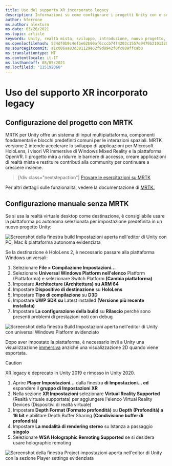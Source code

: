 ```yaml
---
title: Uso del supporto XR incorporato legacy
description: Informazioni su come configurare i progetti Unity con e senza MRTK usando il supporto XR incorporato legacy.
author: hferrone
ms.author: alexturn
ms.date: 03/26/2021
ms.topic: article
keywords: Unity, realtà mista, sviluppo, introduzione, nuovo progetto, Windows Mixed Reality, UWP, XR, prestazioni, legacy, mrtk
ms.openlocfilehash: 534df0b9c4efbe62b00af6cccb74f4203c1557e9479b2101320bab3bbdb5e565
ms.sourcegitcommit: a1c086aa83d381129e62f9d8942f0fc889ffcab0
ms.translationtype: MT
ms.contentlocale: it-IT
ms.lasthandoff: 08/05/2021
ms.locfileid: "115192060"
---
```

# <a name="using-legacy-built-in-xr-support"></a>Uso del supporto XR incorporato legacy

## <a name="setting-up-your-project-with-mrtk"></a>Configurazione del progetto con MRTK

MRTK per Unity offre un sistema di input multipiattaforma, componenti fondamentali e blocchi predefiniti comuni per le interazioni spaziali. MRTK versione 2 intende accelerare lo sviluppo di applicazioni per Microsoft HoloLens, i visori VR immersive di Windows Mixed Reality e la piattaforma OpenVR. Il progetto mira a ridurre le barriere di accesso, creare applicazioni di realtà mista e restituire contributi alla community per continuare a crescere insieme.

> [!div class="nextstepaction"]
> [Provare le esercitazioni su MRTK](./tutorials/mr-learning-base-02.md?tabs=wsa)

Per altri dettagli sulle funzionalità, vedere la documentazione di [MRTK.](/windows/mixed-reality/mrtk-unity)

## <a name="manual-setup-without-mrtk"></a>Configurazione manuale senza MRTK

Se si usa la realtà virtuale desktop come destinazione, è consigliabile usare la piattaforma pc autonoma selezionata per impostazione predefinita in un nuovo progetto Unity:

![Screenshot della finestra build Impostazioni aperta nell'editor di Unity con PC, Mac & piattaforma autonoma evidenziata](images/wmr-config-img-3.png)

Se la destinazione è HoloLens 2, è necessario passare alla piattaforma Windows universali:

1.  Selezionare **File > Compilazione Impostazioni...**
2.  Selezionare **Universal Windows Platform nell'elenco** Platform (Piattaforma) e selezionare Switch Platform **(Cambia piattaforma)**
3.  Impostare **Architecture (Architettura)** **su ARM 64**
4.  Impostare **Dispositivo di destinazione** su **HoloLens**
5.  Impostare **Tipo di compilazione** su **D3D**
6.  Impostare **UWP SDK su** Latest installed **(Versione più recente installata)**
7.  Impostare **La configurazione della build** su **Rilascio** perché sono presenti problemi di prestazioni noti con debug

![Screenshot della finestra Build Impostazioni aperta nell'editor di Unity con universal Windows Platform evidenziato](images/wmr-config-img-4.png)

Dopo aver impostato la piattaforma, è necessario invii a Unity una visualizzazione [immersiva](../../design/app-views.md) anziché una visualizzazione 2D quando viene esportata.

> [!CAUTION]
> XR legacy è deprecato in Unity 2019 e rimosso in Unity 2020.

1. Aprire **Player Impostazioni...** dalla finestra **di Impostazioni... ed** espandere il **gruppo di Impostazioni XR**
2. Nella sezione **XR Impostazioni** selezionare **Virtual Reality Supported** (Realtà virtuale supportata) per aggiungere l'elenco Virtual Reality Devices (Dispositivi di realtà virtuale)
3. Impostare **Depth Format (Formato profondità)** su **Depth (Profondità) a 16 bit** e abilitare Depth Buffer Sharing **(Condivisione buffer di profondità)**
4. Impostare **La modalità di rendering stereo** su Istanza a passaggio **singolo**
5. Selezionare **WSA Holographic Remoting Supported** se si desidera usare holographic remoting 

![Screenshot della finestra Project impostazioni aperta nell'editor di Unity con la sezione Player settings evidenziata](images/wmr-config-img-9.png)